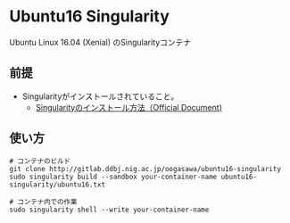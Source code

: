 # Ubuntu16 Singularity

Ubuntu Linux 16.04 (Xenial) のSingularityコンテナ


## 前提

- Singularityがインストールされていること。
    - [Singularityのインストール方法（Official Document)](https://www.sylabs.io/guides/2.6/user-guide/installation.html) 
    

## 使い方

    # コンテナのビルド
    git clone http://gitlab.ddbj.nig.ac.jp/oogasawa/ubuntu16-singularity
    sudo singularity build --sandbox your-container-name ubuntu16-singularity/ubuntu16.txt
    
    # コンテナ内での作業
    sudo singularity shell --write your-container-name
    
    
    
